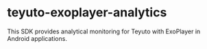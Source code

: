 # teyuto-exoplayer-analytics
This SDK provides analytical monitoring for Teyuto with ExoPlayer in Android applications.
